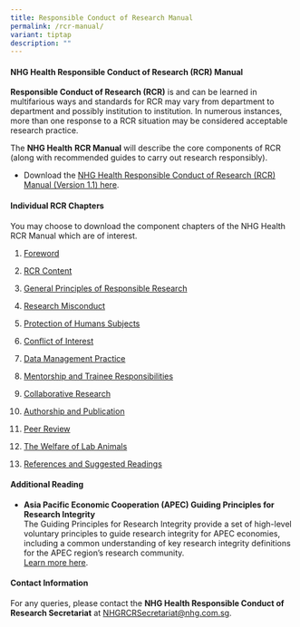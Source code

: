 ```yaml
---
title: Responsible Conduct of Research Manual
permalink: /rcr-manual/
variant: tiptap
description: ""
---
```

<h4><strong>NHG Health Responsible Conduct of Research (RCR) Manual</strong></h4>
<p><strong>Responsible Conduct of Research (RCR)</strong> is and can be learned
in multifarious ways and standards for RCR may vary from department to
department and possibly institution to institution. In numerous instances,
more than one response to a RCR situation may be considered acceptable
research practice.</p>
<p>The <strong>NHG Health</strong>  <strong>RCR Manual</strong> will describe
the core components of RCR (along with recommended guides to carry out
research responsibly).</p>
<ul data-tight="true" class="tight">
<li>
<p>Download the <a href="/files/Resp Conduct Research Manual/NHG_Health_RCR_Manual.pdf" rel="noopener noreferrer nofollow" target="_blank">NHG Health Responsible Conduct of Research (RCR) Manual (Version 1.1) here</a>.</p>
</li>
</ul>
<p></p>
<h4><strong>Individual RCR Chapters</strong></h4>
<p>You may choose to download the component chapters of the NHG Health RCR
Manual which are of interest.&nbsp;</p>
<ol data-tight="true" class="tight">
<li>
<p><a href="/files/Resp Conduct Research Manual/1__Foreword_Clean_July_2025.pdf" rel="noopener noreferrer nofollow" target="_blank">Foreword</a>
</p>
</li>
<li>
<p><a href="/files/Resp Conduct Research Manual/2__RCR_CONTENT_Jul25.pdf" rel="noopener noreferrer nofollow" target="_blank">RCR Content</a>
</p>
</li>
<li>
<p><a href="/files/Resp Conduct Research Manual/3__GENERAL_PRINCIPLES_OF_RESPONSIBLE_RESEARCH_Jul25.pdf" rel="noopener noreferrer nofollow" target="_blank">General Principles of Responsible Research</a>
</p>
</li>
<li>
<p><a href="/files/Resp Conduct Research Manual/4__RESEARCH_MISCONDUCT_Jul25.pdf" rel="noopener noreferrer nofollow" target="_blank">Research Misconduct</a>
</p>
</li>
<li>
<p><a href="/files/Resp Conduct Research Manual/5__PROTECTION_OF_HUMAN_SUBJECTS_Jul25.pdf" rel="noopener noreferrer nofollow" target="_blank">Protection of Humans Subjects</a>
</p>
</li>
<li>
<p><a href="/files/Resp Conduct Research Manual/6__CONFLICT_OF_INTEREST_Jul25.pdf" rel="noopener noreferrer nofollow" target="_blank">Conflict of Interest</a>
</p>
</li>
<li>
<p><a href="/files/Resp Conduct Research Manual/7__DATA_MANAGEMENT_PRACTICE_Jul25.pdf" rel="noopener noreferrer nofollow" target="_blank">Data Management Practice</a>
</p>
</li>
<li>
<p><a href="/files/Resp Conduct Research Manual/8__MENTORSHIP_AND_TRAINEE_RESPONSIBILITIES_Jul25.pdf" rel="noopener noreferrer nofollow" target="_blank">Mentorship and Trainee Responsibilities</a>
</p>
</li>
<li>
<p><a href="/files/Resp Conduct Research Manual/9__COLLABORATIVE_RESEARCH_Jul25.pdf" rel="noopener noreferrer nofollow" target="_blank">Collaborative Research</a>
</p>
</li>
<li>
<p><a href="/files/Resp Conduct Research Manual/10__AUTHORSHIP_and_PUBLICATION_Clean_Jul_2025.pdf" rel="noopener noreferrer nofollow" target="_blank">Authorship and Publication</a>
</p>
</li>
<li>
<p><a href="/files/Resp Conduct Research Manual/11__PEER_REVIEW_Clean_Jul_2025.pdf" rel="noopener noreferrer nofollow" target="_blank">Peer Review</a>
</p>
</li>
<li>
<p><a href="/files/Resp Conduct Research Manual/12__THE_WELFARE_OF_LAB_ANIMALS_V2_Jul25.pdf" rel="noopener noreferrer nofollow" target="_blank">The Welfare of Lab Animals</a>
</p>
</li>
<li>
<p><a href="/files/Resp Conduct Research Manual/13__References_Jul25.pdf" rel="noopener noreferrer nofollow" target="_blank">References and Suggested Readings</a>
</p>
</li>
</ol>
<p></p>
<h4><strong>Additional Reading</strong></h4>
<ul data-tight="true" class="tight">
<li>
<p><strong>Asia Pacific Economic Cooperation (APEC) Guiding Principles for Research Integrity</strong>
<br>The Guiding Principles for Research Integrity provide a set of high-level
voluntary principles to guide research integrity for APEC economies, including
a common understanding of key research integrity definitions for the APEC
region’s research community.
<br><a href="https://www.apec.org/publications/2022/02/apec-guiding-principles-for-research-integrity" rel="noopener nofollow" target="_blank">Learn more here</a>.</p>
</li>
</ul>
<p></p>
<h4><strong>Contact Information</strong></h4>
<p>For any queries, please contact the <strong>NHG Health Responsible Conduct of Research Secretariat</strong> at
<a href="mailto:NHGRCRSecretariat@nhg.com.sg" rel="noopener noreferrer nofollow" target="_blank">NHGRCRSecretariat@nhg.com.sg</a>.</p>
<p></p>
<p></p>